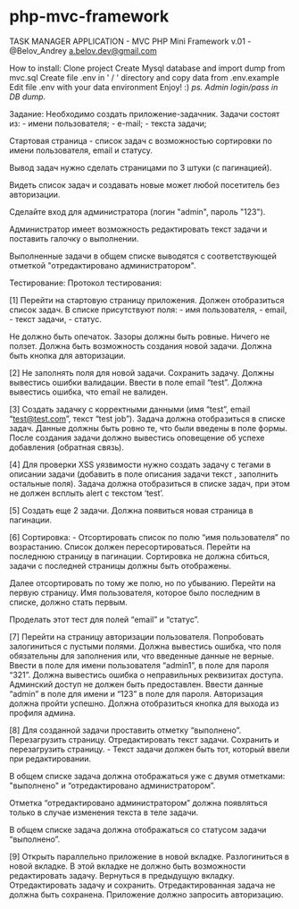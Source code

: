 # php-mvc-framework
TASK MANAGER APPLICATION - MVC PHP Mini Framework v.01 - @Belov_Andrey a.belov.dev@gmail.com 

How to install:
Clone project
Create Mysql database and import dump from mvc.sql
Create file .env in ' / ' directory and copy data from .env.example
Edit file .env with your data environment
Enjoy! :)
<i>ps. Admin login/pass in DB dump.</i>

Задание:
Необходимо создать приложение-задачник. Задачи состоят из: - имени пользователя; - е-mail; - текста задачи;

Стартовая страница - список задач с возможностью сортировки по имени пользователя, email и статусу.

Вывод задач нужно сделать страницами по 3 штуки (с пагинацией).

Видеть список задач и создавать новые может любой посетитель без авторизации.

Сделайте вход для администратора (логин "admin", пароль "123").

Администратор имеет возможность редактировать текст задачи и поставить галочку о выполнении.

Выполненные задачи в общем списке выводятся с соответствующей отметкой "отредактировано администратором".

Тестирование:
Протокол тестирования:

[1] Перейти на стартовую страницу приложения. Должен отобразиться список задач. В списке присутствуют поля: - имя пользователя, - email, - текст задачи, - статус.

Не должно быть опечаток. Зазоры должны быть ровные. Ничего не ползет. Должна быть возможность создания новой задачи. Должна быть кнопка для авторизации.

[2] Не заполнять поля для новой задачи. Сохранить задачу. Должны вывестись ошибки валидации. Ввести в поле email “test”. Должна вывестись ошибка, что email не валиден.

[3] Создать задачку с корректными данными (имя “test”, email “test@test.com”, текст “test job”). Задача должна отобразиться в списке задач. Данные должны быть ровно те, что были введены в поле формы. После создания задачи должно вывестись оповещение об успехе добавления (обратная связь).

[4] Для проверки XSS уязвимости нужно создать задачу с тегами в описании задачи (добавить в поле описания задачи текст <script>alert(‘test’);</script>, заполнить остальные поля). Задача должна отобразиться в списке задач, при этом не должен всплыть alert c текстом ‘test’.

[5] Создать еще 2 задачи. Должна появиться новая страница в пагинации.

[6] Сортировка: - Отсортировать список по полю “имя пользователя” по возрастанию. Список должен пересортироваться. Перейти на последнюю страницу в пагинации. Сортировка не должна сбиться, задачи с последней страницы должны быть отображены.

Далее отсортировать по тому же полю, но по убыванию. Перейти на первую страницу. Имя пользователя, которое было последним в списке, должно стать первым.

Проделать этот тест для полей “email” и “статус”.

[7] Перейти на страницу авторизации пользователя. Попробовать залогиниться с пустыми полями. Должна вывестись ошибка, что поля обязательны для заполнения или, что введенные данные не верные. Ввести в поле для имени пользователя “admin1”, в поле для пароля “321”. Должна вывестись ошибка о неправильных реквизитах доступа. Админский доступ не должен быть предоставлен. Ввести данные “admin” в поле для имени и “123” в поле для пароля. Авторизация должна пройти успешно. Должна отобразиться кнопка для выхода из профиля админа.

[8] Для созданной задачи проставить отметку “выполнено”. Перезагрузить страницу. Отредактировать текст задачи. Сохранить и перезагрузить страницу. - Текст задачи должен быть тот, который ввели при редактировании.

В общем списке задача должна отображаться уже с двумя отметками: "выполнено" и “отредактировано администратором”.

Отметка “отредактировано администратором” должна появляться только в случае изменения текста в теле задачи.

В общем списке задача должна отображаться со статусом задачи “выполнено”.

[9] Открыть параллельно приложение в новой вкладке. Разлогиниться в новой вкладке. В этой вкладке не должно быть возможности редактировать задачу. Вернуться в предыдущую вкладку. Отредактировать задачу и сохранить. Отредактированная задача не должна быть сохранена. Приложение должно запросить авторизацию.
